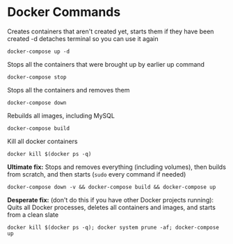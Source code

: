 # Docker Commands

Creates containers that aren't created yet, starts them if they have been created -d detaches terminal so you can use it again

    docker-compose up -d

Stops all the containers that were brought up by earlier up command

    docker-compose stop

Stops all the containers and removes them

    docker-compose down

Rebuilds all images, including MySQL

    docker-compose build

Kill all docker containers

    docker kill $(docker ps -q)

**Ultimate fix:** Stops and removes everything (including volumes), then builds from scratch, and then starts (`sudo` every command if needed)

    docker-compose down -v && docker-compose build && docker-compose up

**Desperate fix:** (don't do this if you have other Docker projects running): Quits all Docker processes, deletes all containers and images, and starts from a clean slate

    docker kill $(docker ps -q); docker system prune -af; docker-compose up
